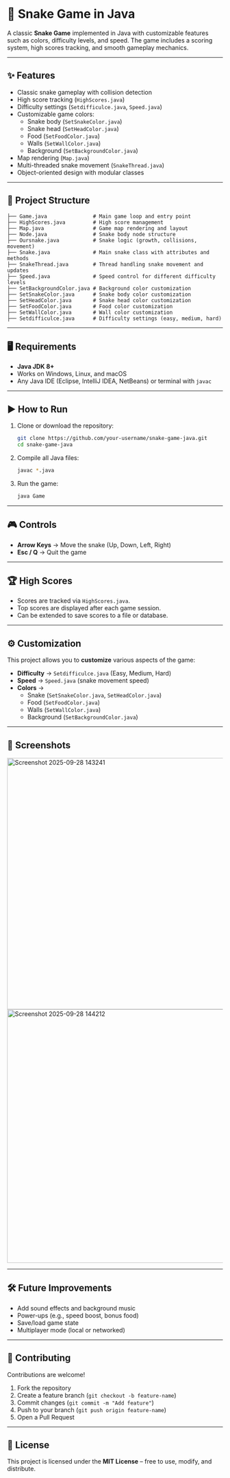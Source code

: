 # 🐍 Snake Game in Java  

A classic **Snake Game** implemented in Java with customizable features such as colors, difficulty levels, and speed. The game includes a scoring system, high scores tracking, and smooth gameplay mechanics.  

---

## ✨ Features  

- Classic snake gameplay with collision detection  
- High score tracking (`HighScores.java`)  
- Difficulty settings (`Setdifficulce.java`, `Speed.java`)  
- Customizable game colors:  
  - Snake body (`SetSnakeColor.java`)  
  - Snake head (`SetHeadColor.java`)  
  - Food (`SetFoodColor.java`)  
  - Walls (`SetWallColor.java`)  
  - Background (`SetBackgroundColor.java`)  
- Map rendering (`Map.java`)  
- Multi-threaded snake movement (`SnakeThread.java`)  
- Object-oriented design with modular classes  

---

## 📂 Project Structure  

```
├── Game.java               # Main game loop and entry point
├── HighScores.java         # High score management
├── Map.java                # Game map rendering and layout
├── Node.java               # Snake body node structure
├── Oursnake.java           # Snake logic (growth, collisions, movement)
├── Snake.java              # Main snake class with attributes and methods
├── SnakeThread.java        # Thread handling snake movement and updates
├── Speed.java              # Speed control for different difficulty levels
├── SetBackgroundColor.java # Background color customization
├── SetSnakeColor.java      # Snake body color customization
├── SetHeadColor.java       # Snake head color customization
├── SetFoodColor.java       # Food color customization
├── SetWallColor.java       # Wall color customization
├── Setdifficulce.java      # Difficulty settings (easy, medium, hard)
```

---

## 🖥️ Requirements  

- **Java JDK 8+**  
- Works on Windows, Linux, and macOS  
- Any Java IDE (Eclipse, IntelliJ IDEA, NetBeans) or terminal with `javac`  

---

## ▶️ How to Run  

1. Clone or download the repository:  
   ```bash
   git clone https://github.com/your-username/snake-game-java.git
   cd snake-game-java
   ```

2. Compile all Java files:  
   ```bash
   javac *.java
   ```

3. Run the game:  
   ```bash
   java Game
   ```

---

## 🎮 Controls  

- **Arrow Keys** → Move the snake (Up, Down, Left, Right)  
- **Esc / Q** → Quit the game  

---

## 🏆 High Scores  

- Scores are tracked via `HighScores.java`.  
- Top scores are displayed after each game session.  
- Can be extended to save scores to a file or database.  

---

## ⚙️ Customization  

This project allows you to **customize** various aspects of the game:  

- **Difficulty** → `Setdifficulce.java` (Easy, Medium, Hard)  
- **Speed** → `Speed.java` (snake movement speed)  
- **Colors** →  
  - Snake (`SetSnakeColor.java`, `SetHeadColor.java`)  
  - Food (`SetFoodColor.java`)  
  - Walls (`SetWallColor.java`)  
  - Background (`SetBackgroundColor.java`)  

---

## 📸 Screenshots

<img width="581" height="586" alt="Screenshot 2025-09-28 143241" src="https://github.com/user-attachments/assets/5058a9df-4f80-4a56-a3e7-188b034f141f" />
<img width="577" height="591" alt="Screenshot 2025-09-28 144212" src="https://github.com/user-attachments/assets/3e58e5c7-81da-4340-a9be-a08751af474b" />

---

## 🛠️ Future Improvements  

- Add sound effects and background music  
- Power-ups (e.g., speed boost, bonus food)  
- Save/load game state  
- Multiplayer mode (local or networked)  

---

## 🤝 Contributing  

Contributions are welcome!  

1. Fork the repository  
2. Create a feature branch (`git checkout -b feature-name`)  
3. Commit changes (`git commit -m "Add feature"`)  
4. Push to your branch (`git push origin feature-name`)  
5. Open a Pull Request  

---

## 📜 License  

This project is licensed under the **MIT License** – free to use, modify, and distribute.  
